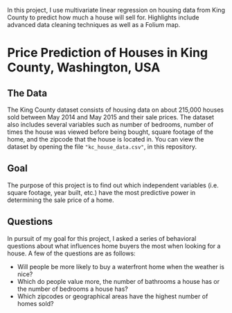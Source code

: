 
In this project, I use multivariate linear regression on housing data from King County to predict how much a house will sell for. Highlights include advanced data cleaning techniques as well as a Folium map.



# Price Prediction of Houses in King County, Washington, USA
## The Data
The King County dataset consists of housing data on about 215,000 houses sold between May 2014 and May 2015 and their sale prices. The dataset also includes several variables such as number of bedrooms, number of times the house was viewed before being bought, square footage of the home, and the zipcode that the house is located in. You can view the dataset by opening the file `"kc_house_data.csv"`, in this repository.

## Goal

The purpose of this project is to find out which independent variables (i.e. square footage, year built, etc.) have the most predictive power in determining the sale price of a home.

## Questions

In pursuit of my goal for this project, I asked a series of behavioral questions about what influences home buyers the most when looking for a house. A few of the questions are as follows:

* Will people be more likely to buy a waterfront home when the weather is nice?
* Which do people value more, the number of bathrooms a house has or the number of bedrooms a house has?
* Which zipcodes or geographical areas have the highest number of homes sold?
